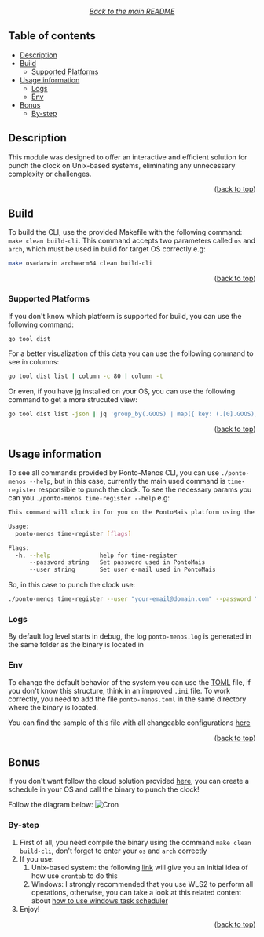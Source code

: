 <span id="top"></span>

<div align="center">

*[Back to the main README](../../README.md#modules)*

</div>

## Table of contents
- [Description](#description)
- [Build](#build)
    - [Supported Platforms](#supported-platforms)
- [Usage information](#usage-information)
    - [Logs](#logs)
    - [Env](#env)
- [Bonus](#bonus)
    - [By-step](#by-step)

## Description
This module was designed to offer an interactive and efficient solution for punch the clock on Unix-based systems, eliminating any unnecessary complexity or challenges.
<p align="right">(<a href="#top">back to top</a>)</p>

## Build
To build the CLI, use the provided Makefile with the following command: `make clean build-cli`. This command accepts two parameters called `os` and `arch`, which must be used in build for target OS correctly e.g:
```bash
make os=darwin arch=arm64 clean build-cli
```
<p align="right">(<a href="#top">back to top</a>)</p>

### Supported Platforms
If you don't know which platform is supported for build, you can use the following command:
```bash
go tool dist
```

For a better visualization of this data you can use the following command to see in columns:
```bash
go tool dist list | column -c 80 | column -t
```

Or even, if you have [jq](https://jqlang.github.io/jq/) installed on your OS, you can use the following command to get a more strucuted view:
```bash
go tool dist list -json | jq 'group_by(.GOOS) | map({ key: (.[0].GOOS), value: [.[] | .] }) | from_entries'
```
<p align="right">(<a href="#top">back to top</a>)</p>

## Usage information
To see all commands provided by Ponto-Menos CLI, you can use `./ponto-menos --help`, but in this case, currently the main used command is `time-register` responsible to punch the clock. To see the necessary params you can you `./ponto-menos time-register --help` e.g:
```bash
This command will clock in for you on the PontoMais platform using the current time

Usage:
  ponto-menos time-register [flags]

Flags:
  -h, --help              help for time-register
      --password string   Set password used in PontoMais
      --user string       Set user e-mail used in PontoMais
```

So, in this case to punch the clock use:
```bash
./ponto-menos time-register --user "your-email@domain.com" --password "yourpassword"
```

### Logs
By default log level starts in debug, the log `ponto-menos.log` is generated in the same folder as the binary is located in

### Env
To change the default behavior of the system you can use the [TOML](https://toml.io/en/) file, if you don't know this structure, think in an improved `.ini` file. To work correctly, you need to add the file `ponto-menos.toml` in the same directory where the binary is located.

You can find the sample of this file with all changeable configurations [here](ponto-menos.toml.sample)
<p align="right">(<a href="#top">back to top</a>)</p>

## Bonus
If you don't want follow the cloud solution provided [here](../punchclockschedule/README.md), you can create a schedule in your OS and call the binary to punch the clock!

Follow the diagram below:
![Cron](https://github.com/spring-projects/spring-boot/assets/36534847/302e65ea-05c7-4d67-a97c-f5def37f06b7)

### By-step
1. First of all, you need compile the binary using the command `make clean build-cli`, don't forget to enter your `os` and `arch` correctly
2. If you use:
    1. Unix-based system: the following [link]() will give you an initial idea of how use `crontab` to do this
    2. Windows: I strongly recommended that you use WLS2 to perform all operations, otherwise, you can take a look at this related content about [how to use windows task scheduler](https://learn.microsoft.com/en-us/windows/win32/taskschd/using-the-task-scheduler)
3. Enjoy!
<p align="right">(<a href="#top">back to top</a>)</p>